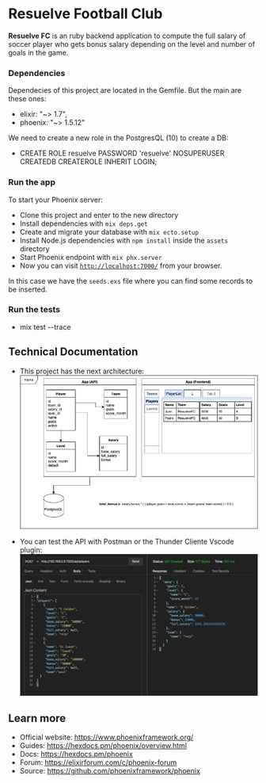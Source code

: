 # Resuelve Football Club

**Resuelve FC** is an ruby backend application to compute the full salary of soccer player who gets bonus salary depending on the level and number of goals in the game.

### Dependencies

Dependecies of this project are located in the Gemfile. But the main are these ones:

- elixir: "~> 1.7",
- phoenix: "~> 1.5.12"

We need to create a new role in the PostgresQL (10) to create a DB:

- CREATE ROLE resuelve PASSWORD 'resuelve' NOSUPERUSER CREATEDB CREATEROLE INHERIT LOGIN;

### Run the app

To start your Phoenix server:

- Clone this project and enter to the new directory
- Install dependencies with `mix deps.get`
- Create and migrate your database with `mix ecto.setup`
- Install Node.js dependencies with `npm install` inside the `assets` directory
- Start Phoenix endpoint with `mix phx.server`
- Now you can visit [`http://localhost:7000/`](http://localhost:7000/) from your browser.

In this case we have the `seeds.exs` file where you can find some records to be inserted.

### Run the tests

- mix test --trace

## Technical Documentation

- This project has the next architecture:
  ![Resuelve FC architecture](assets/static/images/resuelve_FC.png)

- You can test the API with Postman or the Thunder Cliente Vscode plugin:
  ![testing the API](assets/static/images/Screenshot.png)

## Learn more

- Official website: https://www.phoenixframework.org/
- Guides: https://hexdocs.pm/phoenix/overview.html
- Docs: https://hexdocs.pm/phoenix
- Forum: https://elixirforum.com/c/phoenix-forum
- Source: https://github.com/phoenixframework/phoenix
